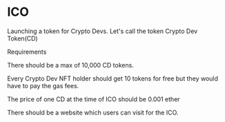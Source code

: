 # ICO

Launching a token for Crypto Devs. Let's call the token Crypto Dev Token(CD)

Requirements

There should be a max of 10,000 CD tokens.

Every Crypto Dev NFT holder should get 10 tokens for free but they would have to pay the gas fees.

The price of one CD at the time of ICO should be 0.001 ether

There should be a website which users can visit for the ICO.
